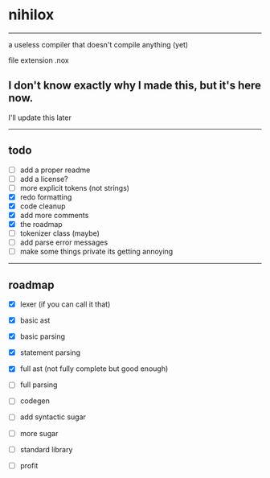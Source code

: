 # nihilox

---

a useless compiler that doesn't compile anything (yet)

file extension .nox

I don't know exactly why I made this, but it's here now.
-------------------

I'll update this later

---

todo
-------------------
- [ ] add a proper readme
- [ ] add a license?
- [ ] more explicit tokens (not strings)
- [x] redo formatting
- [x] code cleanup
- [x] add more comments
- [x] the roadmap
- [ ] tokenizer class (maybe)
- [ ] add parse error messages
- [ ] make some things private its getting annoying

---

roadmap
-------------------
- [x] lexer (if you can call it that)
- [x] basic ast
- [x] basic parsing
- [x] statement parsing
- [x] full ast (not fully complete but good enough)
- [ ] full parsing
- [ ] codegen
- [ ] add syntactic sugar
- [ ] more sugar
- [ ] standard library
- [ ] profit

